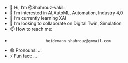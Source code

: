 - 👋 Hi, I’m @Shahrouz-vakili
- 👀 I’m interested in AI,AutoML, Automation, Industry 4,0
- 🌱 I’m currently learning XAI
- 💞️ I’m looking to collaborate on Digital Twin, Simulation
- 📫 How to reach me:
-                     heidemann.shahrouz@gmmail.com
- 😄 Pronouns: ...
- ⚡ Fun fact: ...

<!---
Shahrouz-vakili/Shahrouz-vakili is a ✨ special ✨ repository because its `README.md` (this file) appears on your GitHub profile.
You can click the Preview link to take a look at your changes.
--->

